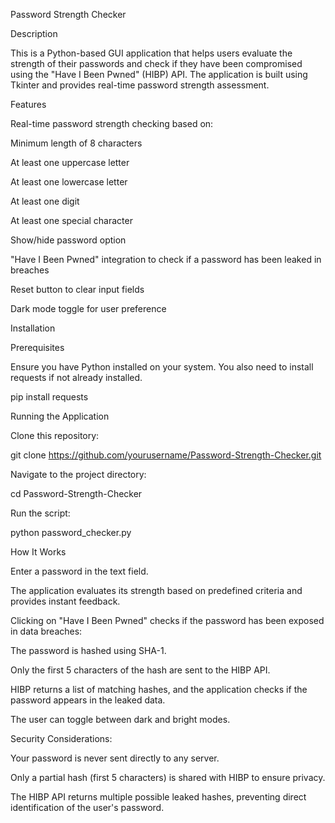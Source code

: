 Password Strength Checker

Description

This is a Python-based GUI application that helps users evaluate the strength of their passwords and check if they have been compromised using the "Have I Been Pwned" (HIBP) API. The application is built using Tkinter and provides real-time password strength assessment.

Features

Real-time password strength checking based on:

Minimum length of 8 characters

At least one uppercase letter

At least one lowercase letter

At least one digit

At least one special character

Show/hide password option

"Have I Been Pwned" integration to check if a password has been leaked in breaches

Reset button to clear input fields

Dark mode toggle for user preference

Installation

Prerequisites

Ensure you have Python installed on your system. You also need to install requests if not already installed.

pip install requests

Running the Application

Clone this repository:

git clone https://github.com/yourusername/Password-Strength-Checker.git

Navigate to the project directory:

cd Password-Strength-Checker

Run the script:

python password_checker.py

How It Works

Enter a password in the text field.

The application evaluates its strength based on predefined criteria and provides instant feedback.

Clicking on "Have I Been Pwned" checks if the password has been exposed in data breaches:

The password is hashed using SHA-1.

Only the first 5 characters of the hash are sent to the HIBP API.

HIBP returns a list of matching hashes, and the application checks if the password appears in the leaked data.

The user can toggle between dark and bright modes.

Security Considerations:

Your password is never sent directly to any server.

Only a partial hash (first 5 characters) is shared with HIBP to ensure privacy.

The HIBP API returns multiple possible leaked hashes, preventing direct identification of the user's password.
